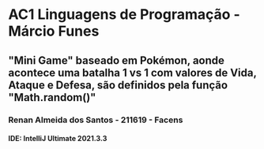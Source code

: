 # AC1 Linguagens de Programação - Márcio Funes 

## "Mini Game" baseado em Pokémon, aonde acontece uma batalha 1 vs 1 com valores de Vida, Ataque e Defesa, são definidos pela função "Math.random()"

### Renan Almeida dos Santos - 211619 - Facens 
#### IDE: IntelliJ Ultimate 2021.3.3
